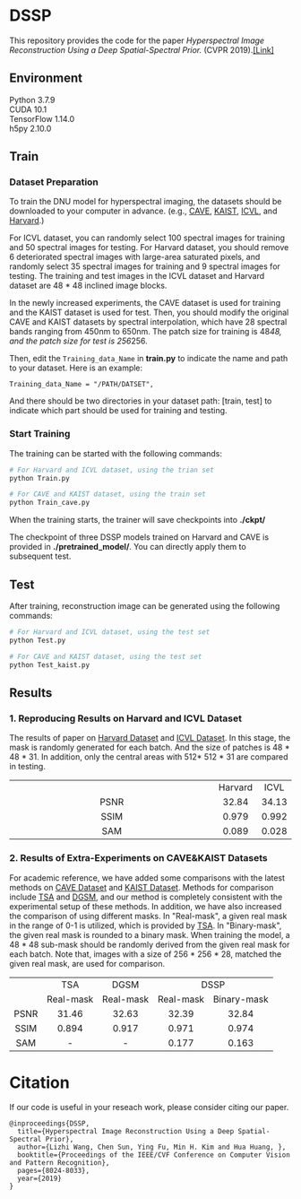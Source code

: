 # DSSP

This repository provides the code for the paper *Hyperspectral Image Reconstruction Using a Deep Spatial-Spectral Prior.* (CVPR 2019).[[Link]](https://ieeexplore.ieee.org/document/8954038)

## Environment

Python 3.7.9<br/>
CUDA 10.1<br/>
TensorFlow 1.14.0<br/>
h5py 2.10.0<br/>

## Train

### Dataset Preparation

To train the DNU model for hyperspectral imaging, the datasets should be downloaded to your computer in advance.
(e.g., [CAVE](https://www.cs.columbia.edu/CAVE/databases/multispectral/), [KAIST](http://vclab.kaist.ac.kr/siggraphasia2017p1/), [ICVL](http://icvl.cs.bgu.ac.il/hyperspectral/), and [Harvard](http://vision.seas.harvard.edu/hyperspec/index.html).)

For  ICVL dataset,  you can randomly select 100 spectral images for training and 50 spectral images for testing.  For  Harvard dataset, you should remove 6 deteriorated spectral images with large-area saturated pixels, and randomly select 35 spectral images for training and 9 spectral images for testing.
The training and test images in the ICVL dataset and  Harvard dataset are 48 * 48 inclined image blocks. 

In the  newly increased experiments, the CAVE dataset is used for training and the KAIST dataset is used for test. Then, you should modify the original CAVE and KAIST datasets by spectral interpolation, which have 28 spectral bands ranging from 450nm to 650nm. The patch size for training is 48*48, and the patch size for test is 256*256.

Then, edit the ```Training_data_Name``` in **train.py** to indicate the name and path to your dataset. Here is an example:
```
Training_data_Name = "/PATH/DATSET", 
```
And there should be two directories in your dataset path: [train, test] to indicate which part should be used for training and testing.


### Start Training

The training can be started with the following commands:
```bash
# For Harvard and ICVL dataset, using the trian set
python Train.py 

# For CAVE and KAIST dataset, using the train set
python Train_cave.py 
```

When the training starts, the trainer will save checkpoints into **./ckpt/** 

The checkpoint of three DSSP models trained on Harvard and CAVE is provided in **./pretrained_model/**. You can directly apply them to subsequent test.

## Test

After training, reconstruction image can be generated using the following commands:
```bash
# For Harvard and ICVL dataset, using the test set
python Test.py 

# For CAVE and KAIST dataset, using the test set
python Test_kaist.py 
```

## Results
### 1. Reproducing Results on Harvard and ICVL Dataset
The results of paper on [Harvard Dataset](http://vision.seas.harvard.edu/hyperspec/) and [ICVL Dataset](http://icvl.cs.bgu.ac.il/hyperspectral/). In this stage, the mask is randomly generated for each batch. And the size of patches is 48 * 48 * 31. In addition, only the central areas with 512* 512 * 31 are compared in testing.
<table align="center">
   <tr align = "center">
      <td width="200%"></td>
      <td width="200%">Harvard</td>
      <td width="200%">ICVL</td>
   </tr>
   <tr align = "center">
      <td width="200%">PSNR</td>
      <td width="200%">32.84</td>
      <td width="200%">34.13</td>
   </tr>
   <tr align = "center">
      <td width="200%">SSIM</td>
      <td width="200%">0.979</td>
      <td width="200%">0.992</td>
   </tr>
   <tr align = "center">
      <td width="200%">SAM</td>
      <td width="200%">0.089</td>
      <td width="200%">0.028</td>
   </tr>
</table>

### 2. Results of Extra-Experiments on CAVE&KAIST Datasets
For academic reference, we have added some comparisons with the latest methods on [CAVE Dataset](https://www1.cs.columbia.edu/CAVE/projects/gap_camera/) and [KAIST Dataset](http://vclab.kaist.ac.kr/siggraphasia2017p1/). Methods for comparison include [TSA](https://github.com/mengziyi64/TSA-Net/) and [DGSM](https://github.com/TaoHuang95/DGSMP), and  our method is completely consistent with the experimental setup of these methods. In addition, we have also increased the comparison of using different masks. In "Real-mask", a given real mask in the range of 0-1 is utilized, which is provided by [TSA](https://github.com/mengziyi64/TSA-Net/tree/master/TSA_Net_realdata/Data). In "Binary-mask", the given real mask is rounded to a binary mask. When training the model, a 48 * 48 sub-mask should be randomly derived from the given real mask for each batch. Note that, images with a size of 256 * 256 * 28, matched the given real mask, are used for comparison.
<table align="center">
   <tr align = "center">
      <td  rowspan="2"></td>
      <td>TSA</td>
      <td> DGSM </td>
      <td colspan="2">DSSP </td>
   </tr>
   <tr align = "center">
      <td>Real-mask</td>
      <td>Real-mask</td>
      <td>Real-mask</td>
      <td>Binary-mask</td>
   </tr>
   <tr align = "center">
      <td>PSNR</td>
      <td>31.46</td>
      <td>32.63</td>	
      <td>32.39</td>
      <td>32.84</td>
   </tr>
   <tr align = "center">
      <td>SSIM</td>
      <td>0.894</td>
      <td>0.917</td>
      <td>0.971</td>
      <td>0.974</td>
   </tr>
   <tr align = "center">
      <td>SAM</td>
      <td>-</td>
      <td>-</td>
      <td>0.177</td>
      <td>0.163</td>
   </tr>
</table>

# Citation
If our code is useful in your reseach work, please consider citing our paper.
```
@inproceedings{DSSP,
  title={Hyperspectral Image Reconstruction Using a Deep Spatial-Spectral Prior},
  author={Lizhi Wang, Chen Sun, Ying Fu, Min H. Kim and Hua Huang, },
  booktitle={Proceedings of the IEEE/CVF Conference on Computer Vision and Pattern Recognition},
  pages={8024-8033},
  year={2019}
}
```

